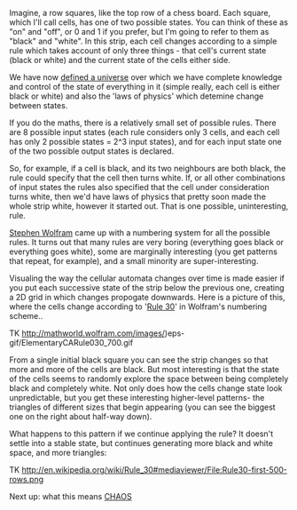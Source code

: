 Imagine, a row squares, like the top row of a chess board. Each square, which I'll call cells, has one of two possible states. You can think of these as "on" and "off", or 0 and 1 if you prefer, but I'm going to refer to them as "black" and "white". In this strip, each cell changes according to a simple rule which takes account of only three things - that cell's current state (black or white) and the current state of the cells either side.

We have now [defined a universe](http://en.wikipedia.org/wiki/Cellular_automaton) over which we have complete knowledge and control of the state of everything in it (simple really, each cell is either black or white) and also the 'laws of physics' which detemine change between states.

If you do the maths, there is a relatively small set of possible rules. There are 8 possible input states (each rule considers only 3 cells, and each cell has only 2 possible states = 2^3 input states), and for each input state one of the two possible output states is declared. 

So, for example, if a cell is black, and its two neighbours are both black, the rule could specify that the cell then turns white. If, or all other combinations of input states the rules also specified that the cell under consideration turns white, then we'd have laws of physics that pretty soon made the whole strip white, however it started out. That is one possible, uninteresting, rule.

[Stephen Wolfram](http://vserver1.cscs.lsa.umich.edu/~crshalizi/reviews/wolfram/) came up with a numbering system for all the possible rules. It turns out that many rules are very boring (everything goes black or everything goes white), some are marginally interesting (you get patterns that repeat, for example), and a small minority are super-interesting. 

Visualing the way the cellular automata changes over time is made easier if you put each successive state of the strip below the previous one, creating a 2D grid in which changes propogate downwards. Here is a picture of this, where the cells change according to '[Rule 30](http://en.wikipedia.org/wiki/Rule_30)' in Wolfram's numbering scheme..

TK
http://mathworld.wolfram.com/images/)eps-gif/ElementaryCARule030_700.gif

From a single initial black square you can see the strip changes so that more and more of the cells are black. But most interesting is that the state of the cells seems to randomly explore the space between being completely black and completely white. Not only does how the cells change state look unpredictable, but you get these interesting higher-level patterns- the triangles of different sizes that begin appearing (you can see the biggest one on the right about half-way down).

What happens to this pattern if we continue applying the rule? It doesn't settle into a stable state, but continues generating more black and white space, and more triangles:

TK
http://en.wikipedia.org/wiki/Rule_30#mediaviewer/File:Rule30-first-500-rows.png

Next up: what this means [CHAOS](https://twitter.com/intent/tweet?text=@ChoiceEngine%20CHAOS)

